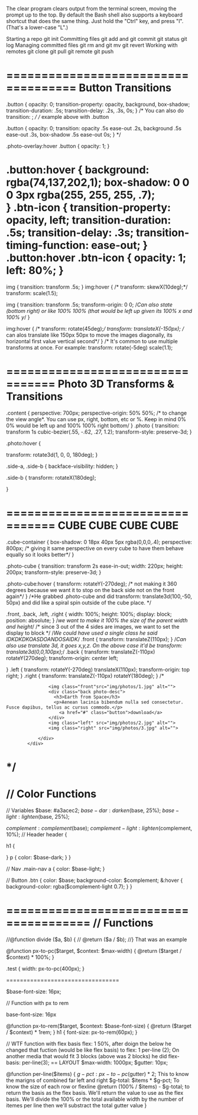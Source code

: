 <!-- Therminal and shell -->
The clear program clears output from the terminal screen, moving the prompt up to the top.
By default the Bash shell also supports a keyboard shortcut that does the same thing.
Just hold the "Ctrl" key, and press "l". (That's a lower-case "L".)



<!-- Common Git Commands -->
Starting a repo
git init
Committing files
git add and git commit
git status
git log
Managing committed files
git rm and git mv
git revert
Working with remotes
git clone
git pull
git remote
git push

==================================== 
  Button Transitions
====================================

.button {
  opacity: 0;
  transition-property: opacity, background, box-shadow;
  transition-duration: .5s;
  transition-delay: .2s, .3s, 0s;
}
/*
You can also do
transition: <transition-property> <transition-duration> <transition-timing-function> <transition-delay>;
*/
/*
example above with .button

.button {
  opacity: 0;
  transition: opacity .5s ease-out .2s, background .5s ease-out .3s, box-shadow .5s ease-out 0s;
}
*/

.photo-overlay:hover .button {
  opacity: 1;
}

.button:hover {
  background: rgba(74,137,202,1);
  box-shadow: 0 0 0 3px rgba(255, 255, 255, .7);    
}
.btn-icon {
  transition-property: opacity, left;
  transition-duration: .5s;
  transition-delay: .3s;
  transition-timing-function: ease-out;
}
.button:hover .btn-icon {
  opacity: 1;
  left: 80%;
}
====================================
  <!-- Image Transforms & Transitions
 */ -->
img {
  transition: transform .5s;
}
img:hover {
/*  transform: skewX(10deg);*/
    transform: scale(1.5);
  
img {
	transition: transform .5s;
  transform-origin: 0 0; /*Can also state (bottom right) or like 100% 100% (that would be left up given its 100% x and 100% y*/
}
<!-- */
transition-timing-function: cubic-bezier(0.5,3.0,0.5,-2.0); -->
img:hover {
/*	transform: rotate(45deg);*/
  transform: translateX(-150px);
/*  can alos translate like 150px 50px to move the images diagonally, its horizontal first value vertical second*/
}
/*
It's common to use multiple transforms at once.
For example: transform: rotate(-5deg) scale(1.1);

================================= 
  Photo 3D Transforms & Transitions
====================================

.content {
  perspective: 700px;
  perspective-origin: 50% 50%; /*  to change the view angle*. You can use px, right, bottom, etc or %. Keep in mind 0% 0% would be left up and 100% 100% right bottom/
}
.photo {
  transition: transform 1s cubic-bezier(.55, -.62, .27, 1.2);
  transform-style: preserve-3d;
}

.photo:hover {
<!-- /*  transform: rotateY(-180deg); this is previous example, also he stated you can use rotateZthat is, towards and away from the viewer.*/ -->
 transform: rotate3d(1, 0, 0, 180deg);<!-- /*  being x,y,z,degrees*/ -->
}

.side-a,
.side-b {
  backface-visibility: hidden;
}

.side-b {
  transform: rotateX(180deg);

}
<!-- /*

Keep in mind !
3D transformed elements share the same perspective defined in the parent container. Because of this, some elements will have more depth than others, making each transform look different. In this video, we'll apply 3D perspective directly on single elements to make the rotations consistent.

He changed .container class to .photo gallery thats on every picture so you'd see the same perspective on every photo and it would look the same. He had to undo perspective-origin to archieve that too
*/ -->
================================= 
  CUBE CUBE CUBE CUBE
====================================
.cube-container {
	box-shadow: 0 18px 40px 5px rgba(0,0,0,.4);
perspective: 800px; /*  giving it same perspective on every cube to have them behave equally so it looks better*/
}

.photo-cube {
  transition: transform 2s ease-in-out;
  width: 220px;
  height: 200px;
  transform-style: preserve-3d;
}

.photo-cube:hover {
  transform: rotateY(-270deg);
/*  not making it 360 degrees because we want it to stop on the back side not on the front again*/
}
/*He grabbed .photo-cube and did transform: translate3d(100,-50, 50px) and did like a spiral spin outside of the cube place. */

.front,
.back,
.left,
.right {
  width: 100%; 
  height: 100%;
  display: block;
  position: absolute;
}
/*we want to make it 100% the size of the parent width and height*/
/*
since 3 out of the 4 sides are images, we want to set the display to block
*/
/*We could have used a single class he said IDKDKDKOASDOANDOSAIDK*/
.front {
  transform: translateZ(110px);
}
/*Can also use translate 3d, it goes x,y,z. On the above case it'd be transform: translate3d(0,0,100px);*/
.back {
  transform: translateZ(-110px) rotateY(270deg);
  transform-origin: center left;
  
}
.left {
  transform: rotateY(-270deg) translateX(110px);
  transform-origin: top right;
}
.right {
  transform: translateZ(-110px) rotateY(180deg);
}
/*
			<div class="cube-container">
				<div class="photo-cube">

					<img class="front"src="img/photos/1.jpg" alt="">
					<div class="back photo-desc">
					  <h3>Earth from Space</h3>
					  <p>Aenean lacinia bibendum nulla sed consectetur. Fusce dapibus, tellus ac cursus commodo.</p>
						<a href="#" class="button">download</a>
					</div>
					<img class="left" src="img/photos/2.jpg" alt="">
					<img class="right" src="img/photos/3.jpg" alt="">

				</div>
			</div>	
*/
=========================================
//  Color Functions
=========================================

// Variables
$base: #a3acec2;
$base-dar: darken($base, 25%);
$base-light: lighten($base, 25%);

$complement: complement($base);
$complement-light: lighten($complement, 10%);
// Header
header {
  
  h1 {

  }
  p {
    color: $base-dark;
  }
}

// Nav
.main-nav a {
  color: $base-light;
}

// Button
.btn {
  color: $base;
  background-color: $complement;
  &:hover {
    background-color: rgba($complement-light 0.7);
  }
}

======================================
//  Functions
======================================

//@function divide ($a, $b) {
//  @return ($a / $b);
//} That was an example

@function px-to-pc($target, $context: $max-width) {
  @return ($target / $context) * 100%;
}


.test {
  width: px-to-pc(400px);
}
  
  =================================
  
  $base-font-size: 16px;

// Function with px to rem
  
base-font-size: 16px
  
@function px-to-rem($target, $context: $base-font-size) {
  @return ($target / $context) * 1rem;
}
h1 {
  font-size: px-to-rem(60px);
}
    
// WTF function with flex basis
flex: 1 50%, after doign the below he changed that fuction (would be like flex basis) to flex: 1 per-line (2);
  On another media that would fit 3 blocks (above was 2 blocks) he did flex-basis: per-line(3);
== LAYOUT
$max-width: 1000px;
$gutter: 10px;    

@function per-line($items) {
 $g-pct: px-to-pc($gutter) * 2; This to know the marigns of combined far left and right
 $g-total: $items * $g-pct; To know the size of each row or flexline
 @return (100% / $items) - $g-total; to return the basis as the flex basis. We'll return the value to use as the flex basis.
We'll divide the 100% or the total available width by the number of itemes per line then we'll substract the total gutter value
}